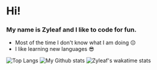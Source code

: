 # Hi!
### My name is Zyleaf and I like to code for fun. 

* Most of the time I don't know what I am doing 😔
* I like learning new languages 😎

![Top Langs](https://github-readme-stats.vercel.app/api/top-langs/?username=zyleaf&layout=compact)
![My Github stats](https://github-readme-stats.vercel.app/api?username=zyleaf&show_icons=true&count_private=true&theme=dark)
![Zyleaf's wakatime stats](https://github-readme-stats.vercel.app/api/wakatime?username=Zyleaf&&layout=compact)
